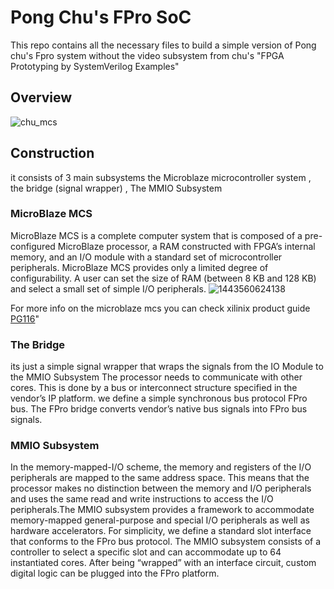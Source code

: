# Pong Chu's FPro SoC
This repo contains all the necessary files to build a simple version of Pong chu's Fpro system without the video subsystem from chu's "FPGA Prototyping by SystemVerilog Examples"
## Overview
![chu_mcs](https://github.com/user-attachments/assets/135f0d06-2938-4722-a4ad-17820cc29f32)

## Construction 
it consists of 3 main subsystems the Microblaze microcontroller system , the bridge (signal wrapper) , The MMIO Subsystem 
### MicroBlaze MCS 
MicroBlaze MCS is a complete computer system that is composed of a pre-configured MicroBlaze processor, a RAM constructed with FPGA’s internal memory, and an I/O module with a standard set of microcontroller peripherals. MicroBlaze MCS provides only a limited degree of configurability. A user can set the size of RAM (between 8 KB and 128 KB) and select a small set of simple I/O peripherals.
![1443560624138](https://github.com/user-attachments/assets/8e7189b1-4b9a-444e-bc4f-9ab2d1a29994)

For more info on the microblaze mcs you can check xilinix product guide [PG116](https://docs.amd.com/v/u/en-US/pg116-microblaze-mcs)"
### The Bridge
its just a simple signal wrapper that wraps the signals from the IO Module to the MMIO Subsystem The processor needs to communicate with other cores. This is done by a bus or interconnect structure specified in the vendor’s IP platform. we define a simple synchronous bus protocol FPro bus. The FPro bridge converts vendor’s native bus signals into FPro bus signals. 
### MMIO Subsystem
In the memory-mapped-I/O scheme, the memory and registers of the I/O peripherals are mapped to the same address space. This means that the processor makes no distinction between the memory and I/O peripherals and uses the same read and write instructions to access the I/O peripherals.The MMIO subsystem provides a framework to accommodate memory-mapped general-purpose and special I/O peripherals as well as hardware accelerators. For simplicity, we define a standard slot interface that conforms to the FPro bus protocol. The MMIO subsystem consists of a controller to select a specific slot and can accommodate up to 64 instantiated cores. After being “wrapped” with an interface circuit, custom digital logic can be plugged into the FPro platform.

